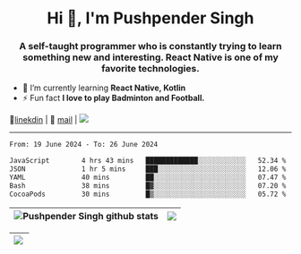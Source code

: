 <h1 align="center">Hi 👋, I'm Pushpender Singh</h1>
<h3 align="center">A self-taught programmer who is constantly trying to learn something new and interesting. React Native is one of my favorite technologies.</h3>

- 🌱 I’m currently learning **React Native, Kotlin**
- ⚡ Fun fact **I love to play Badminton and Football.**

👔[linekdin](https://www.linkedin.com/in/pushpender-singh-240061202/) | 📧 [mail](mailto:pushpendersingh694@gmail.com) | 
<a href="https://github.com/pushpender-singh-ap/pushpender-singh-ap">
    <img src="https://komarev.com/ghpvc/?username=pushpender-singh-ap&style=for-the-badge">
</a>


---

<!--START_SECTION:waka-->

```txt
From: 19 June 2024 - To: 26 June 2024

JavaScript        4 hrs 43 mins   █████████████░░░░░░░░░░░░   52.34 %
JSON              1 hr 5 mins     ███░░░░░░░░░░░░░░░░░░░░░░   12.06 %
YAML              40 mins         ██░░░░░░░░░░░░░░░░░░░░░░░   07.47 %
Bash              38 mins         █▓░░░░░░░░░░░░░░░░░░░░░░░   07.20 %
CocoaPods         30 mins         █▒░░░░░░░░░░░░░░░░░░░░░░░   05.72 %
```

<!--END_SECTION:waka-->


| <a><img align="center" src="https://github-readme-stats-iota-ecru-15.vercel.app/api?username=pushpender-singh-ap&show_icons=true&include_all_commits=true&theme=buefy&hide_border=true" alt="Pushpender Singh github stats" /></a> | <a><img align="center" src="https://github-readme-stats-iota-ecru-15.vercel.app/api/top-langs/?username=pushpender-singh-ap&layout=compact&theme=buefy&hide_border=true" /></a> |
| ------------- | ------------- |

| <a> <img align="left" src="https://github-readme-streak-stats.herokuapp.com/?user=pushpender-singh-ap" /></br> </a> |
| ------------- |
